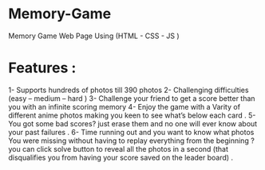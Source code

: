 # Memory-Game
Memory Game Web Page Using (HTML - CSS - JS )

# Features :

1-	Supports hundreds of photos till 390 photos 
2-	Challenging difficulties (easy – medium – hard ) 
3-	Challenge your friend to get a score better than you with an infinite scoring memory 
4-	Enjoy the game with a Varity of different anime photos making you keen to see what’s below each card .
5-	You got some bad scores?  just erase them and no one will ever know about your past failures .
6-	Time running out and you want to know what photos You were missing without having to replay everything from the beginning ?  
you can click solve button to reveal all the photos in a second (that disqualifies you from having your score saved on the leader board) . 

